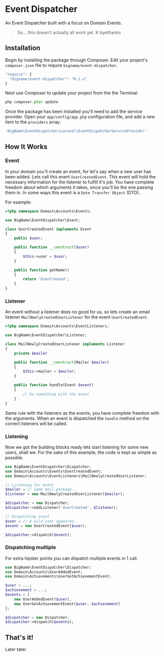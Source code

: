 # Event Dispatcher

An Event Dispatcher built with a focus on Domain Events.

> So... this doesn't actually all work yet. K byethanks

## Installation

Begin by installing the package through Composer. Edit your project's `composer.json` file to require `bigname/event-dispatcher`.

  ```php
  "require": {
    "bigname/event-dispatcher": "0.1.x"
  }
  ```

Next use Composer to update your project from the the Terminal:

  ```php
  php composer.phar update
  ```

Once the package has been installed you'll need to add the service provider. Open your `app/config/app.php` configuration file, and add a new item to the `providers` array.

  ```php
  'BigName\EventDispatcher\Laravel\EventDispatcherServiceProvider'
  ```

## How It Works

### Event
In your domain you'll create an event, for let's say when a new user has been added.
Lets call this event `UserCreatedEvent`. This event will hold the necessary information for the listener to fulfill it's job.
You have complete freedom about which arguments it takes, since you'll be the one passing them in.
In some ways this event is a `Date Transfer Object` (DTO).

For example:

```php
<?php namespace Domain\Accounts\Events;

use BigName\EventDispatcher\Event;

class UserCreatedEvent implements Event
{
    public $user;

    public function __construct($user)
    {
        $this->user = $user;
    }

    public function getName()
    {
        return 'UserCreated';
    }
}
```

### Listener
An event without a listener does no good for us, so lets create an email listener `MailNewlyCreatedUserListener` for the event `UserCreatedEvent`.

```php
<?php namespace Domain\Accounts\EventListeners;

use BigName\EventDispatcher\Listener;

class MailNewlyCreatedUserListener implements Listener
{
    private $mailer

    public function __construct(Mailer $mailer)
    {
        $this->mailer = $mailer;
    }

    public function handle(Event $event)
    {
        // Do something with the event
    }
}
```

Same rule with the listeners as the events, you have complete freedom with the arguments.
When an event is dispatched the `handle` method on the correct listeners will be called.

### Listening
Now we got the building blocks ready lets start listening for some new users, shall we.
For the sake of this example, the code is kept as simple as possible.

```php
use BigName\EventDispatcher\Dispatcher;
use Domain\Accounts\Events\UserCreatedEvent;
use Domain\Accounts\EventListeners\MailNewlyCreatedUserListener;

// Listening for event
$mailer = // Some mail package...
$listener = new MailNewlyCreatedUserListener($mailer);

$dispatcher = new Dispatcher;
$dispatcher->addListener('UserCreated', $listener);

// Dispatching event
$user = // A wild user appeared..
$event = new UserCreatedEvent($user);

$dispatcher->dispatch($event);
```

### Dispatching multiple
For extra hipster points you can dispatch multiple events in 1 call.

```php
use BigName\EventDispatcher\Dispatcher;
use Domain\Accounts\UserAddedEvent;
use Domain\Achievements\UserGotAchievementEvent;

$user = ...;
$achievement = ...;
$events = [
    new UserAddedEvent($user),
    new UserGotAchievementEvent($user, $achievement)
];

$dispatcher = new Dispatcher;
$dispatcher->dispatch($events);
```

## That's it!
Later tater

